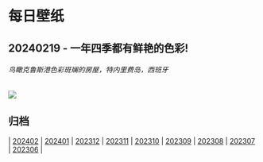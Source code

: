 # 每日壁纸

## 20240219 - 一年四季都有鲜艳的色彩!

###### 鸟瞰克鲁斯港色彩斑斓的房屋，特内里费岛，西班牙

![](https://www.bing.com/th?id=OHR.CarnavalTenerife_ZH-CN1559136778_UHD.jpg)

## 归档

| [202402](/202402/README.md)
| [202401](/202401/README.md)
| [202312](/202312/README.md)
| [202311](/202311/README.md)
| [202310](/202310/README.md)
| [202309](/202309/README.md)
| [202308](/202308/README.md)
| [202307](/202307/README.md)
| [202306](/202306/README.md)
|